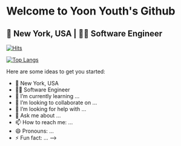 # Welcome to Yoon Youth's Github
:statue_of_liberty: New York, USA | :woman_technologist: Software Engineer
---

[![Hits](https://hits.seeyoufarm.com/api/count/incr/badge.svg?url=https%3A%2F%2Fgithub.com%2Fyoonyouth%2F&count_bg=%2323CDA4&title_bg=%23626262&icon=github.svg&icon_color=%23F7F7F7&title=hits&edge_flat=false)](https://hits.seeyoufarm.com)

[![Top Langs](https://github-readme-stats.vercel.app/api/top-langs/?username=yoonyouth&layout=compact)](https://github.com/yoonyouth)

Here are some ideas to get you started:

- :statue_of_liberty: New York, USA
- :woman_technologist: Software Engineer
- 🌱 I’m currently learning ...
- 👯 I’m looking to collaborate on ...
- 🤔 I’m looking for help with ...
- 💬 Ask me about ...
- 📫 How to reach me: ...
- 😄 Pronouns: ...
- ⚡ Fun fact: ...
-->
